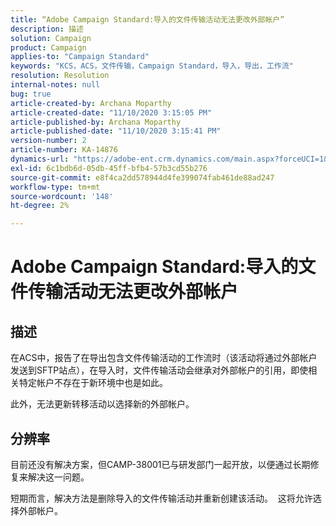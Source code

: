 ```yaml
---
title: “Adobe Campaign Standard:导入的文件传输活动无法更改外部帐户”
description: 描述
solution: Campaign
product: Campaign
applies-to: "Campaign Standard"
keywords: "KCS，ACS，文件传输，Campaign Standard，导入，导出，工作流"
resolution: Resolution
internal-notes: null
bug: true
article-created-by: Archana Moparthy
article-created-date: "11/10/2020 3:15:05 PM"
article-published-by: Archana Moparthy
article-published-date: "11/10/2020 3:15:41 PM"
version-number: 2
article-number: KA-14876
dynamics-url: "https://adobe-ent.crm.dynamics.com/main.aspx?forceUCI=1&pagetype=entityrecord&etn=knowledgearticle&id=08eeef7c-6723-eb11-a813-00224809820c"
exl-id: 6c1bdb6d-05db-45ff-bfb4-57b3cd55b276
source-git-commit: e8f4ca2dd578944d4fe399074fab461de88ad247
workflow-type: tm+mt
source-wordcount: '148'
ht-degree: 2%

---
```


# Adobe Campaign Standard:导入的文件传输活动无法更改外部帐户

## 描述

在ACS中，报告了在导出包含文件传输活动的工作流时（该活动将通过外部帐户发送到SFTP站点），在导入时，文件传输活动会继承对外部帐户的引用，即使相关特定帐户不存在于新环境中也是如此。

此外，无法更新转移活动以选择新的外部帐户。

## 分辨率

目前还没有解决方案，但CAMP-38001已与研发部门一起开放，以便通过长期修复来解决这一问题。

短期而言，解决方法是删除导入的文件传输活动并重新创建该活动。  这将允许选择外部帐户。
